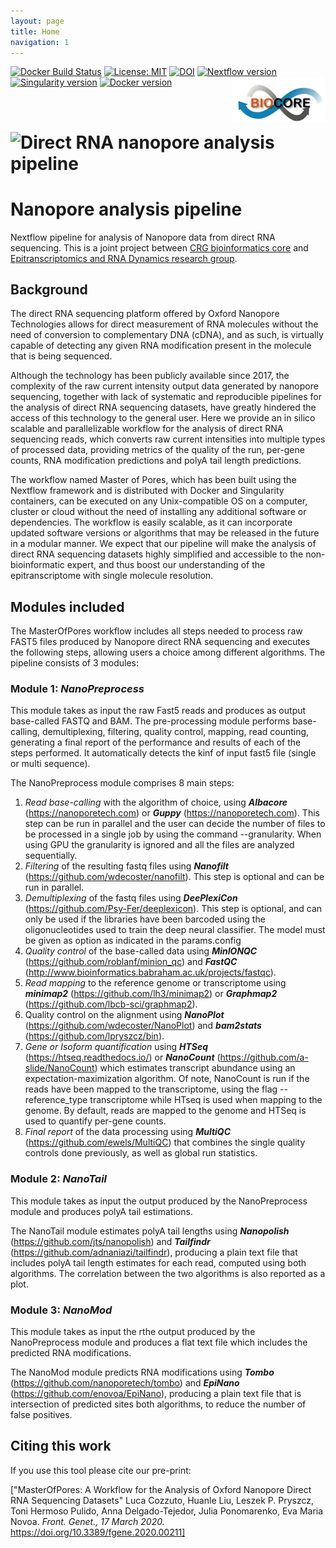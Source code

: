 ```yaml
---
layout: page
title: Home
navigation: 1
---
```


[![Docker Build Status](https://img.shields.io/docker/automated/biocorecrg/nanopore.svg)](https://cloud.docker.com/u/biocorecrg/repository/docker/biocorecrg/nanopore/builds)
[![License: MIT](https://img.shields.io/badge/License-MIT-yellow.svg)](https://opensource.org/licenses/MIT)
[![DOI](https://zenodo.org/badge/DOI/10.5281/zenodo.3518291.svg)](https://doi.org/10.5281/zenodo.3518291)
[![Nextflow version](https://img.shields.io/badge/Nextflow-19.10.0-brightgreen)](https://www.nextflow.io/)
[![Singularity version](https://img.shields.io/badge/Singularity-v2.6.1-green.svg)](https://www.sylabs.io/)
[![Docker version](https://img.shields.io/badge/Docker-v19.03-blue)](https://www.docker.com/)
<img align="right" href="https://biocore.crg.eu/" src="https://raw.githubusercontent.com/CRG-CNAG/BioCoreMiscOpen/master/logo/biocore-logo_small.png" />

<br/>

# ![Direct RNA nanopore analysis pipeline](https://raw.githubusercontent.com/biocorecrg/master_of_pores/master/docs/logo_master.jpg) 

# Nanopore analysis pipeline
Nextflow pipeline for analysis of Nanopore data from direct RNA sequencing. This is a joint project between [CRG bioinformatics core](https://biocore.crg.eu/) and [Epitranscriptomics and RNA Dynamics research group](https://www.crg.eu/en/programmes-groups/novoa-lab).  

## Background

The direct RNA sequencing platform offered by Oxford Nanopore Technologies allows for direct measurement of RNA molecules without the need of conversion to complementary DNA (cDNA), and as such, is virtually capable of detecting any given RNA modification present in the molecule that is being sequenced.

Although the technology has been publicly available since 2017, the complexity of the raw current intensity output data generated by nanopore sequencing, together with lack of systematic and reproducible pipelines for the analysis of direct RNA sequencing datasets, have greatly hindered the access of this technology to the general user. Here we provide an in silico scalable and parallelizable workflow for the analysis of direct RNA sequencing reads, which converts raw current intensities into multiple types of processed data, providing metrics of the quality of the run, per-gene counts, RNA modification predictions and polyA tail length predictions.

The workflow named Master of Pores, which has been built using the Nextflow framework and is distributed with Docker and Singularity containers, can be executed on any Unix-compatible OS on a computer, cluster or cloud without the need of installing any additional software or dependencies. The workflow is easily scalable, as it can incorporate updated software versions or algorithms that may be released in the future in a modular manner. We expect that our pipeline will make the analysis of direct RNA sequencing datasets highly simplified and accessible to the non-bioinformatic expert, and thus boost our understanding of the epitranscriptome with single molecule resolution.

## Modules included

The MasterOfPores workflow includes all steps needed to process raw FAST5 files produced by Nanopore direct RNA sequencing and executes the following steps, allowing users a choice among different algorithms. The pipeline consists of 3 modules:

### Module 1: *NanoPreprocess*
This module takes as input the raw Fast5 reads and produces as output base-called FASTQ and BAM. The pre-processing module performs base-calling, demultiplexing, filtering, quality control, mapping, read counting, generating a final report of the performance and results of each of the steps performed. It automatically detects the kinf of input fast5 file (single or multi sequence).

The NanoPreprocess module comprises 8 main steps:

1. *Read base-calling* with the algorithm of choice, using ***Albacore*** (https://nanoporetech.com) or ***Guppy*** (https://nanoporetech.com). This step can be run in parallel and the user can decide the number of files to be processed in a single job by using the command --granularity. When using GPU the granularity is ignored and all the files are analyzed sequentially.
2. *Filtering* of the resulting fastq files using ***Nanofilt*** (https://github.com/wdecoster/nanofilt). This step is optional and can be run in parallel.
3. *Demultiplexing* of the fastq files using ***DeePlexiCon*** (https://github.com/Psy-Fer/deeplexicon). This step is optional, and can only be used if the libraries have been barcoded using the oligonucleotides used to train the deep neural classifier. The model must be given as option as indicated in the params.config
4. *Quality control* of the base-called data using ***MinIONQC*** (https://github.com/roblanf/minion_qc) and ***FastQC*** (http://www.bioinformatics.babraham.ac.uk/projects/fastqc).
5. *Read mapping* to the reference genome or transcriptome using ***minimap2*** (https://github.com/lh3/minimap2) or ***Graphmap2*** (https://github.com/lbcb-sci/graphmap2). 
6. Quality control on the alignment using ***NanoPlot*** (https://github.com/wdecoster/NanoPlot) and ***bam2stats*** (https://github.com/lpryszcz/bin).
7. *Gene or Isoform quantification* using ***HTSeq***  (https://htseq.readthedocs.io/) or ***NanoCount*** (https://github.com/a-slide/NanoCount) which estimates transcript abundance using an expectation-maximization algorithm. Of note, NanoCount is run if the reads have been mapped to the transcriptome, using the flag --reference_type transcriptome while HTseq is used when mapping to the genome. By default, reads are mapped to the genome and HTSeq is used to quantify per-gene counts. 
8. *Final report* of the data processing using ***MultiQC*** (https://github.com/ewels/MultiQC) that combines the single quality controls done previously, as well as global run statistics. 

### Module 2: *NanoTail* 
This module takes as input the output produced by the NanoPreprocess module and produces polyA tail estimations.

The NanoTail module estimates polyA tail lengths using ***Nanopolish*** (https://github.com/jts/nanopolish) and ***Tailfindr*** (https://github.com/adnaniazi/tailfindr), producing a plain text file that includes polyA tail length estimates for each read, computed using both algorithms. The correlation between the two algorithms is also reported as a plot. 


### Module 3:  *NanoMod* 
This module takes as input the rthe output produced by the NanoPreprocess module and produces a flat text file which includes the predicted RNA modifications.

The NanoMod module predicts RNA modifications using ***Tombo*** (https://github.com/nanoporetech/tombo) and ***EpiNano*** (https://github.com/enovoa/EpiNano), producing a plain text file that is intersection of predicted sites both algorithms, to reduce the number of false positives.  

## Citing this work
If you use this tool please cite our pre-print:

["MasterOfPores: A Workflow for the Analysis of Oxford Nanopore Direct RNA Sequencing Datasets"
Luca Cozzuto, Huanle Liu, Leszek P. Pryszcz, Toni Hermoso Pulido, Anna Delgado-Tejedor, Julia Ponomarenko, Eva Maria Novoa.
*Front. Genet., 17 March 2020.* https://doi.org/10.3389/fgene.2020.00211]




